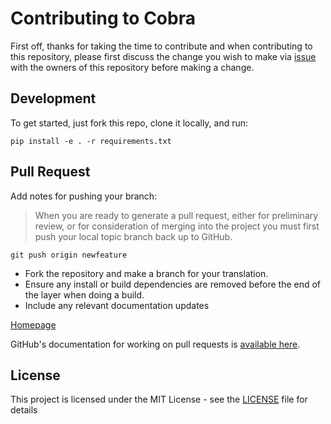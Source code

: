 # Contributing to Cobra
First off, thanks for taking the time to contribute and
when contributing to this repository, please first discuss 
the change you wish to make via [issue](https://github.com/cobraframework/cobra/issues) 
with the owners of this repository before making a change.

## Development
To get started, just fork this repo, clone it locally, and run:
```
pip install -e . -r requirements.txt
```

## Pull Request

Add notes for pushing your branch:

> When you are ready to generate a pull request, either for preliminary review, 
or for consideration of merging into the project you must first push your local 
topic branch back up to GitHub.

```commandline
git push origin newfeature
```
- Fork the repository and make a branch for your translation.
- Ensure any install or build dependencies are removed before the end of the layer when doing a build.
- Include any relevant documentation updates


[Homepage](https://github.com/cobraframework)

GitHub's documentation for working on pull requests is [available here](https://help.github.com/articles/about-pull-requests/).

## License

This project is licensed under the MIT License - see the [LICENSE](LICENSE) file for details